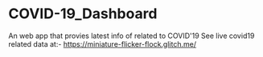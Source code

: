 # COVID-19_Dashboard
An web app that provies latest info of related to COVID'19
See live covid19 related data at:-
https://miniature-flicker-flock.glitch.me/
